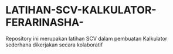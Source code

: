 # LATIHAN-SCV-KALKULATOR-FERARINASHA-
Repository ini merupakan latihan SCV dalam pembuatan Kalkulator sederhana dikerjakan secara kolaboratif
